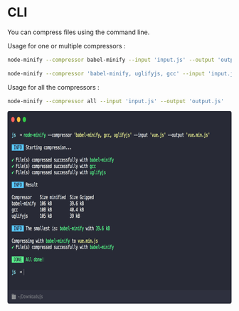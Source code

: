# CLI

You can compress files using the command line.

Usage for one or multiple compressors :

```bash
node-minify --compressor babel-minify --input 'input.js' --output 'output.js'
```

```bash
node-minify --compressor 'babel-minify, uglifyjs, gcc' --input 'input.js' --output 'output.js'
```

Usage for all the compressors :

```bash
node-minify --compressor all --input 'input.js' --output 'output.js'
```

<img src="../static/cli.png" width="784" height="433" alt="cli">
